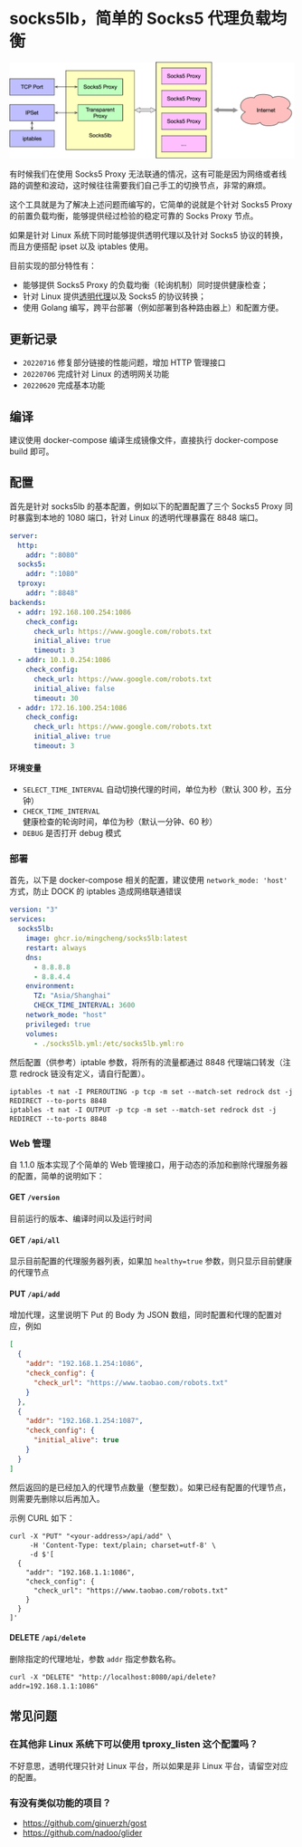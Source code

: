 # socks5lb，简单的 Socks5 代理负载均衡

![socks5lb](./asserts/socks5lb.png)

有时候我们在使用 Socks5 Proxy 无法联通的情况，这有可能是因为网络或者线路的调整和波动，这时候往往需要我们自己手工的切换节点，非常的麻烦。

这个工具就是为了解决上述问题而编写的，它简单的说就是个针对 Socks5 Proxy 的前置负载均衡，能够提供经过检验的稳定可靠的 Socks Proxy 节点。

如果是针对 Linux 系统下同时能够提供透明代理以及针对 Socks5
协议的转换，而且方便搭配 ipset 以及 iptables 使用。

目前实现的部分特性有：

- 能够提供 Socks5 Proxy 的负载均衡（轮询机制）同时提供健康检查；
- 针对 Linux 提供[透明代理](https://www.kernel.org/doc/Documentation/networking/tproxy.txt)以及 Socks5 的协议转换；
- 使用 Golang 编写，跨平台部署（例如部署到各种路由器上）和配置方便。

## 更新记录

- `20220716` 修复部分链接的性能问题，增加 HTTP 管理接口
- `20220706` 完成针对 Linux 的透明网关功能
- `20220620` 完成基本功能

## 编译

建议使用 docker-compose 编译生成镜像文件，直接执行 docker-compose build 即可。

## 配置

首先是针对 socks5lb 的基本配置，例如以下的配置配置了三个 Socks5 Proxy 同时暴露到本地的 1080 端口，针对 Linux 的透明代理暴露在 8848 端口。

```yaml
server:
  http:
    addr: ":8080"
  socks5:
    addr: ":1080"
  tproxy:
    addr: ":8848"
backends:
  - addr: 192.168.100.254:1086
    check_config:
      check_url: https://www.google.com/robots.txt
      initial_alive: true
      timeout: 3
  - addr: 10.1.0.254:1086
    check_config:
      check_url: https://www.google.com/robots.txt
      initial_alive: false
      timeout: 30
  - addr: 172.16.100.254:1086
    check_config:
      check_url: https://www.google.com/robots.txt
      initial_alive: true
      timeout: 3
```

#### 环境变量

- `SELECT_TIME_INTERVAL` 自动切换代理的时间，单位为秒（默认 300 秒，五分钟）
- `CHECK_TIME_INTERVAL` 健康检查的轮询时间，单位为秒（默认一分钟、60 秒）
- `DEBUG` 是否打开 debug 模式

### 部署

首先，以下是 docker-compose 相关的配置，建议使用 `network_mode: 'host'` 方式，防止 DOCK 的 iptables 造成网络联通错误

```yaml
version: "3"
services:
  socks5lb:
    image: ghcr.io/mingcheng/socks5lb:latest
    restart: always
    dns:
      - 8.8.8.8
      - 8.8.4.4
    environment:
      TZ: "Asia/Shanghai"
      CHECK_TIME_INTERVAL: 3600
    network_mode: "host"
    privileged: true
    volumes:
      - ./socks5lb.yml:/etc/socks5lb.yml:ro
```

然后配置（供参考）iptable 参数，将所有的流量都通过 8848 代理端口转发（注意 redrock 链没有定义，请自行配置）。

```shell
iptables -t nat -I PREROUTING -p tcp -m set --match-set redrock dst -j REDIRECT --to-ports 8848
iptables -t nat -I OUTPUT -p tcp -m set --match-set redrock dst -j REDIRECT --to-ports 8848
```

### Web 管理

自 1.1.0 版本实现了个简单的 Web 管理接口，用于动态的添加和删除代理服务器的配置，简单的说明如下：

#### GET `/version`

目前运行的版本、编译时间以及运行时间

#### GET `/api/all`

显示目前配置的代理服务器列表，如果加 `healthy=true` 参数，则只显示目前健康的代理节点

#### PUT `/api/add`

增加代理，这里说明下 Put 的 Body 为 JSON 数组，同时配置和代理的配置对应，例如

```json
[
  {
    "addr": "192.168.1.254:1086",
    "check_config": {
      "check_url": "https://www.taobao.com/robots.txt"
    }
  },
  {
    "addr": "192.168.1.254:1087",
    "check_config": {
      "initial_alive": true
    }
  }
]
```

然后返回的是已经加入的代理节点数量（整型数）。如果已经有配置的代理节点，则需要先删除以后再加入。

示例 CURL 如下：

```
curl -X "PUT" "<your-address>/api/add" \
     -H 'Content-Type: text/plain; charset=utf-8' \
     -d $'[
  {
    "addr": "192.168.1.1:1086",
    "check_config": {
      "check_url": "https://www.taobao.com/robots.txt"
    }
  }
]'
```

#### DELETE `/api/delete`

删除指定的代理地址，参数 `addr` 指定参数名称。

```
curl -X "DELETE" "http://localhost:8080/api/delete?addr=192.168.1.1:1086"
```

## 常见问题

### 在其他非 Linux 系统下可以使用 tproxy_listen 这个配置吗？

不好意思，透明代理只针对 Linux 平台，所以如果是非 Linux 平台，请留空对应的配置。

### 有没有类似功能的项目？

- https://github.com/ginuerzh/gost
- https://github.com/nadoo/glider
